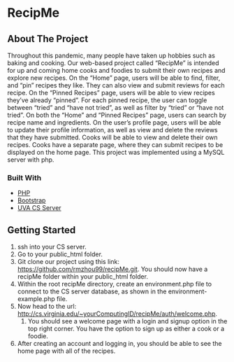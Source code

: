 # RecipMe

## About The Project
Throughout this pandemic, many people have taken up hobbies such as baking and cooking. Our web-based project called “RecipMe” is intended for up and coming home cooks and foodies to submit their own recipes and explore new recipes. On the “Home” page, users will be able to find, filter, and “pin” recipes they like. They can also view and submit reviews for each recipe. On the “Pinned Recipes” page, users will be able to view recipes they’ve already “pinned”. For each pinned recipe, the user can toggle between “tried” and “have not tried”, as well as filter by “tried” or “have not tried”. On both the “Home” and “Pinned Recipes” page, users can search by recipe name and ingredients. On the user’s profile page, users will be able to update their profile information, as well as view and delete the reviews that they have submitted. Cooks will be able to view and delete their own recipes. Cooks have a separate page, where they can submit recipes to be displayed on the home page. This project was implemented using a MySQL server with php. 

### Built With
* [PHP](https://www.php.net/)  
* [Bootstrap](https://getbootstrap.com/)  
* [UVA CS Server](https://www.cs.virginia.edu/wiki/doku.php?id=linux_ssh_access)

## Getting Started
1. ssh into your CS server. 
2. Go to your public_html folder.
3. Git clone our project using this link: https://github.com/rmzhou99/recipMe.git. You should now have a recipMe folder within your public_html folder.
4. Within the root recipMe directory, create an environment.php file to connect to the CS server database, as shown in the environment-example.php file. 
5. Now head to the url: http://cs.virginia.edu/~yourComputingID/recipMe/auth/welcome.php.
    1. You should see a welcome page with a login and signup option in the top right corner. You have the option to sign up as either a cook or a foodie. 
6. After creating an account and logging in, you should be able to see the home page with all of the recipes. 
